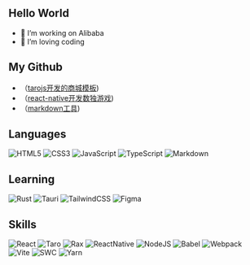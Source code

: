 ## Hello World
- 🔭 I’m working on Alibaba
- 🔭 I’m loving coding


## My Github
- （[tarojs开发的商城模板](https://github.com/keep-promise/tarojs-mall))
- （[react-native开发数独游戏](https://github.com/keep-promise/rn_shudu))
- （[markdown工具](https://github.com/keep-promise/markdown-toolbox))


## Languages
![HTML5](https://img.shields.io/badge/html5-%23E34F26.svg?style=for-the-badge&logo=html5&logoColor=white)
![CSS3](https://img.shields.io/badge/css3-%231572B6.svg?style=for-the-badge&logo=css3&logoColor=white)
![JavaScript](https://img.shields.io/badge/javascript-%23008080.svg?style=for-the-badge&logo=javascript&logoColor=%23F7DF1E)
![TypeScript](https://img.shields.io/badge/typescript-%23007ACC.svg?style=for-the-badge&logo=typescript&logoColor=white)
![Markdown](https://img.shields.io/badge/markdown-00D0B1?style=for-the-badge&logo=markdown&logoColor=white)

## Learning
![Rust](https://img.shields.io/badge/rust-%23000000.svg?style=for-the-badge&logo=rust&logoColor=white)
![Tauri](https://img.shields.io/badge/tauri-%2324C8DB.svg?style=for-the-badge&logo=tauri&logoColor=%23FFFFFF)
![TailwindCSS](https://img.shields.io/badge/tailwindcss-%2338B2AC.svg?style=for-the-badge&logo=tailwind-css&logoColor=white)
![Figma](https://img.shields.io/badge/figma-%23F24E1E.svg?style=for-the-badge&logo=figma&logoColor=white)

## Skills
![React](https://img.shields.io/badge/react-%2320232a.svg?style=for-the-badge&logo=react&logoColor=%2361DAFB)
![Taro](https://img.shields.io/badge/taro-00D0B1?style=for-the-badge&logo=taro&logoColor=white)
![Rax](https://img.shields.io/badge/rax-00D0B1?style=for-the-badge&logo=rax&logoColor=white)
![ReactNative](https://img.shields.io/badge/reactNative-00D0B1?style=for-the-badge&logo=rax&logoColor=white)
![NodeJS](https://img.shields.io/badge/node.js-6DA55F?style=for-the-badge&logo=node.js&logoColor=white)
![Babel](https://img.shields.io/badge/Babel-F9DC3e?style=for-the-badge&logo=babel&logoColor=black)
![Webpack](https://img.shields.io/badge/webpack-%238DD6F9.svg?style=for-the-badge&logo=webpack&logoColor=black)
![Vite](https://img.shields.io/badge/vite-%23646CFF.svg?style=for-the-badge&logo=vite&logoColor=white)
![SWC](https://img.shields.io/badge/SWC-%23008080.svg?style=for-the-badge&logo=swc&logoColor=black)
![Yarn](https://img.shields.io/badge/yarn-%232C8EBB.svg?style=for-the-badge&logo=yarn&logoColor=white)


